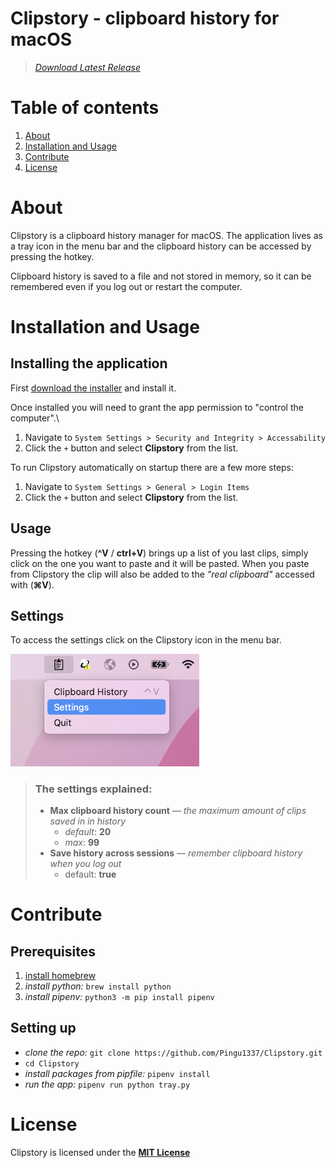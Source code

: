 # Clipstory - clipboard history for macOS
> *[Download Latest Release](#)*

# Table of contents
1. [About](#about)
2. [Installation and Usage](#about)
3. [Contribute](#contribute)
3. [License](#license)

# About
Clipstory is a clipboard history manager for macOS. 
The application lives as a tray icon in the menu bar and the clipboard history can be accessed by pressing the hotkey.

Clipboard history is saved to a file and not stored in memory, so it can be remembered even if you log out or restart the computer.

# Installation and Usage

## Installing the application
First [download the installer](#) and install it.

Once installed you will need to grant the app permission to "control the computer".\
 1. Navigate to `System Settings > Security and Integrity > Accessability` 
 2. Click the `+` button and select **Clipstory** from the list.

To run Clipstory automatically on startup there are a few more steps: 
1. Navigate to `System Settings > General > Login Items`
2. Click the `+` button and select **Clipstory** from the list.



## Usage
Pressing the hotkey (**^V** / **ctrl+V**) brings up a list of you last clips, simply click on the one you want to paste and it will be pasted. When you paste from Clipstory the clip will also be added to the *"real clipboard"* accessed with (**⌘V**). 

## Settings
To access the settings click on the Clipstory icon in the menu bar.
<!--![](.gh-assets/menu-bar-icon-settings.png)-->
<img src=".gh-assets/menu-bar-icon-settings.png"  width="60%" height="30%">

> ### The settings explained:
> - **Max clipboard history count** –– *the maximum amount of clips saved in in history*
>   - *default*: **20**
>   - *max*: **99**
> - **Save history across sessions** –– *remember clipboard history when you log out*
>   - default: **true**

# Contribute

## Prerequisites

1. [install homebrew](https://brew.sh/)
2. *install python:*  `brew install python`
3. *install pipenv:* `python3 -m pip install pipenv`

## Setting up
- *clone the repo:* `git clone https://github.com/Pingu1337/Clipstory.git`
- `cd Clipstory`
- *install packages from pipfile:* `pipenv install`
- *run the app:* `pipenv run python tray.py`


# License
Clipstory is licensed under the [**MIT License**](LICENSE)
